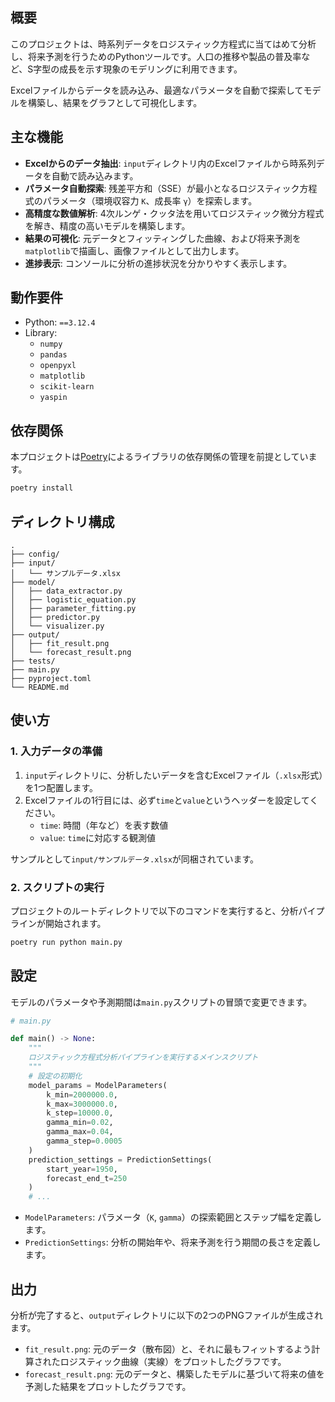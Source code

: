 ## 概要

このプロジェクトは、時系列データをロジスティック方程式に当てはめて分析し、将来予測を行うためのPythonツールです。人口の推移や製品の普及率など、S字型の成長を示す現象のモデリングに利用できます。

Excelファイルからデータを読み込み、最適なパラメータを自動で探索してモデルを構築し、結果をグラフとして可視化します。

## 主な機能

- **Excelからのデータ抽出**: `input`ディレクトリ内のExcelファイルから時系列データを自動で読み込みます。
- **パラメータ自動探索**: 残差平方和（SSE）が最小となるロジスティック方程式のパラメータ（環境収容力 `K`、成長率 `γ`）を探索します。
- **高精度な数値解析**: 4次ルンゲ・クッタ法を用いてロジスティック微分方程式を解き、精度の高いモデルを構築します。
- **結果の可視化**: 元データとフィッティングした曲線、および将来予測を`matplotlib`で描画し、画像ファイルとして出力します。
- **進捗表示**: コンソールに分析の進捗状況を分かりやすく表示します。

## 動作要件

- Python: `==3.12.4`
- Library:
  - `numpy`
  - `pandas`
  - `openpyxl`
  - `matplotlib`
  - `scikit-learn`
  - `yaspin`

## 依存関係

本プロジェクトは[Poetry](https://python-poetry.org/)によるライブラリの依存関係の管理を前提としています。

```bash
poetry install
```

## ディレクトリ構成

```
.
├── config/
├── input/
│   └── サンプルデータ.xlsx
├── model/
│   ├── data_extractor.py
│   ├── logistic_equation.py
│   ├── parameter_fitting.py
│   ├── predictor.py
│   └── visualizer.py
├── output/
│   ├── fit_result.png
│   └── forecast_result.png
├── tests/
├── main.py
├── pyproject.toml
└── README.md
```

## 使い方

### 1. 入力データの準備

1.  `input`ディレクトリに、分析したいデータを含むExcelファイル（`.xlsx`形式）を1つ配置します。
2.  Excelファイルの1行目には、必ず`time`と`value`というヘッダーを設定してください。
    - `time`: 時間（年など）を表す数値
    - `value`: `time`に対応する観測値

サンプルとして`input/サンプルデータ.xlsx`が同梱されています。

### 2. スクリプトの実行

プロジェクトのルートディレクトリで以下のコマンドを実行すると、分析パイプラインが開始されます。

```bash
poetry run python main.py
```

## 設定

モデルのパラメータや予測期間は`main.py`スクリプトの冒頭で変更できます。

```python
# main.py

def main() -> None:
    """
    ロジスティック方程式分析パイプラインを実行するメインスクリプト
    """
    # 設定の初期化
    model_params = ModelParameters(
        k_min=2000000.0,
        k_max=3000000.0,
        k_step=10000.0,
        gamma_min=0.02,
        gamma_max=0.04,
        gamma_step=0.0005
    )
    prediction_settings = PredictionSettings(
        start_year=1950,
        forecast_end_t=250
    )
    # ...
```

- `ModelParameters`: パラメータ（`K`, `gamma`）の探索範囲とステップ幅を定義します。
- `PredictionSettings`: 分析の開始年や、将来予測を行う期間の長さを定義します。

## 出力

分析が完了すると、`output`ディレクトリに以下の2つのPNGファイルが生成されます。

- `fit_result.png`: 元のデータ（散布図）と、それに最もフィットするよう計算されたロジスティック曲線（実線）をプロットしたグラフです。
- `forecast_result.png`: 元のデータと、構築したモデルに基づいて将来の値を予測した結果をプロットしたグラフです。

